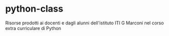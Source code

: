 # python-class
Risorse prodotti ai docenti e dagli alunni dell'istituto ITI G Marconi nel corso extra curriculare di Python
